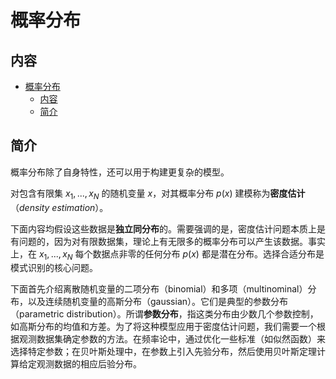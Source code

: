 # 概率分布

## 内容

- [概率分布](#概率分布)
  - [内容](#内容)
  - [简介](#简介)

## 简介

概率分布除了自身特性，还可以用于构建更复杂的模型。

对包含有限集 $x_1,...,x_N$ 的随机变量 $x$，对其概率分布 $p(x)$ 建模称为**密度估计**（*density estimation*）。

下面内容均假设这些数据是**独立同分布**的。需要强调的是，密度估计问题本质上是有问题的，因为对有限数据集，理论上有无限多的概率分布可以产生该数据。事实上，在 $x_1,...,x_N$ 每个数据点非零的任何分布 $p(x)$ 都是潜在分布。选择合适分布是模式识别的核心问题。

下面首先介绍离散随机变量的二项分布（binomial）和多项（multinominal）分布，以及连续随机变量的高斯分布（gaussian）。它们是典型的参数分布（parametric distribution）。所谓**参数分布**，指这类分布由少数几个参数控制，如高斯分布的均值和方差。为了将这种模型应用于密度估计问题，我们需要一个根据观测数据集确定参数的方法。在频率论中，通过优化一些标准（如似然函数）来选择特定参数；在贝叶斯处理中，在参数上引入先验分布，然后使用贝叶斯定理计算给定观测数据的相应后验分布。




